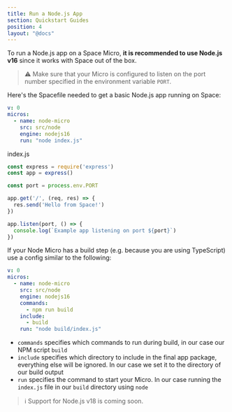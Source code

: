 ```yaml
---
title: Run a Node.js App
section: Quickstart Guides
position: 4
layout: "@docs"
---
```


To run a Node.js app on a Space Micro, **it is recommended to use Node.js v16** since it works with Space out of the box.

> ⚠️ Make sure that your Micro is configured to listen on the port number specified in the environment variable `PORT`.

Here's the Spacefile needed to get a basic Node.js app running on Space:

```yaml
v: 0
micros:
  - name: node-micro
    src: src/node
    engine: nodejs16
    run: "node index.js"
```

index.js

```js
const express = require('express')
const app = express()

const port = process.env.PORT

app.get('/', (req, res) => {
  res.send('Hello from Space!')
})

app.listen(port, () => {
  console.log(`Example app listening on port ${port}`)
})
```

If your Node Micro has a build step (e.g. because you are using TypeScript) use a config similar to the following:

```yaml
v: 0
micros:
  - name: node-micro
    src: src/node
    engine: nodejs16
    commands:
      - npm run build
    include:
      - build
    run: "node build/index.js"
```

- `commands` specifies which commands to run during build, in our case our NPM script `build`
- `include` specifies which directory to include in the final app package, everything else will be ignored. In our case we set it to the directory of our build output
- `run` specifies the command to start your Micro. In our case running the `index.js` file in our `build` directory using `node`

> ℹ️ Support for Node.js v18 is coming soon.
